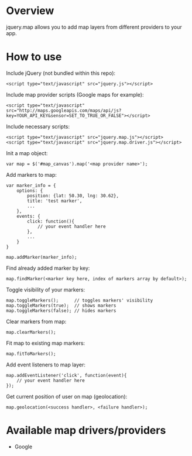 Overview
========

jquery.map allows you to add map layers from different providers to your app.

How to use
==========

Include jQuery (not bundled within this repo):

    <script type="text/javascript" src="jquery.js"></script>

Include map provider scripts (Google maps for example):

    <script type="text/javascript" src="http://maps.googleapis.com/maps/api/js?key=YOUR_API_KEY&sensor=SET_TO_TRUE_OR_FALSE"></script>

Include necessary scripts:

    <script type="text/javascript" src="jquery.map.js"></script>
    <script type="text/javascript" src="jquery.map.driver.js"></script>

Init a map object:

    var map = $('#map_canvas').map('<map provider name>');

Add markers to map:

    var marker_info = {
        options: {
            position: {lat: 50.30, lng: 30.62},
            title: 'test marker',
            ...
        },
        events: {
            click: function(){
                // your event handler here
            },
            ...
        }
    }

    map.addMarker(marker_info);

Find already added marker by key:

    map.findMarker(<marker key here, index of markers array by default>);

Toggle visibility of your markers:

    map.toggleMarkers();      // toggles markers' visibility
    map.toggleMarkers(true);  // shows markers
    map.toggleMarkers(false); // hides markers

Clear markers from map:

    map.clearMarkers();

Fit map to existing map markers:

    map.fitToMarkers();

Add event listeners to map layer:

    map.addEventListener('click', function(event){
        // your event handler here
    });

Get current position of user on map (geolocation):

    map.geolocation(<success handler>, <failure handler>);

Available map drivers/providers
===============================

- Google

